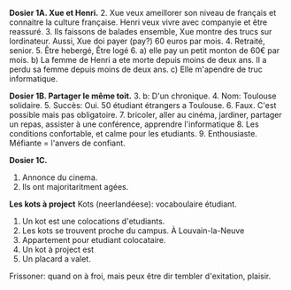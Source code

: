 
**Dosier 1A. Xue et Henri.**
2. Xue veux ameillorer son niveau de français et connaitre la culture française. Henri veux vivre avec companyie et être reassuré.
3. Ils faissons de balades ensemble, Xue montre des trucs sur lordinateur. Aussi, Xue doi payer (pay?) 60 euros par mois.
4. Retraité, senior.
5. Être hebergé, Être logé
6. a) elle pay un petit monton de 60€ par mois. b) La femme de Henri a ete morte depuis moins de deux ans. Il a perdu sa femme depuis  moins de deux ans. c) Elle m'apendre de truc informatique. 

**Dosier 1B. Partager le même toit.**
3. b: D'un chronique. 
4. Nom: Toulouse solidaire.
5. Succès: Oui. 50 étudiant étrangers a Toulouse. 
6. Faux. C'est possible mais pas obligatoire. 
7. bricoler, aller au cinéma, jardiner, partager un repas, assister à une conférence, apprendre l'informatique
8. Les conditions confortable, et calme pour les etudiants.
9. Enthousiaste. Méfiante = l'anvers de confiant.

**Dosier 1C.**
1. Annonce du cinema.
2. Ils ont majoritaritment agées.


**Les kots à project**
Kots (neerlandéese): vocaboulaire étudiant. 

1. Un kot est une colocations d'etudiants.
2. Les kots se trouvent proche du campus. À Louvain-la-Neuve
3. Appartement pour etudiant colocataire.
4. Un kot à project est
5. Un placard a valet.


Frissoner: quand on à froi, mais peux être dir tembler d'exitation, plaisir. 